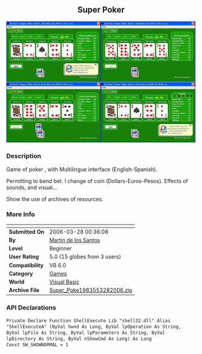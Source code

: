 ﻿<div align="center">

## Super Poker

<img src="PIC200632803834982.JPG">
</div>

### Description

Game of poker , with Multilingue interface (English-Spanish).

Permitting to bend bet. I change of coin (Dollars-Euros-Pesos). Effects of sounds, and visual...

Show the use of archives of resources.
 
### More Info
 


<span>             |<span>
---                |---
**Submitted On**   |2006-03-28 00:36:08
**By**             |[Martin de los Santos](https://github.com/Planet-Source-Code/PSCIndex/blob/master/ByAuthor/martin-de-los-santos.md)
**Level**          |Beginner
**User Rating**    |5.0 (15 globes from 3 users)
**Compatibility**  |VB 6\.0
**Category**       |[Games](https://github.com/Planet-Source-Code/PSCIndex/blob/master/ByCategory/games__1-38.md)
**World**          |[Visual Basic](https://github.com/Planet-Source-Code/PSCIndex/blob/master/ByWorld/visual-basic.md)
**Archive File**   |[Super\_Poke1983553282006\.zip](https://github.com/Planet-Source-Code/martin-de-los-santos-super-poker__1-64833/archive/master.zip)

### API Declarations

```
Private Declare Function ShellExecute Lib "shell32.dll" Alias "ShellExecuteA" (ByVal hwnd As Long, ByVal lpOperation As String, ByVal lpFile As String, ByVal lpParameters As String, ByVal lpDirectory As String, ByVal nShowCmd As Long) As Long
Const SW_SHOWNORMAL = 1
```





